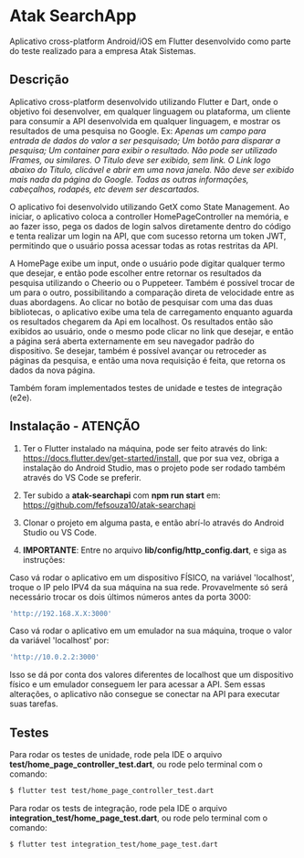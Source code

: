 # Atak SearchApp

Aplicativo cross-platform Android/iOS em Flutter desenvolvido como parte do teste realizado para a empresa Atak Sistemas.

## Descrição

Aplicativo cross-platform desenvolvido utilizando Flutter e Dart, onde o objetivo foi desenvolver, em qualquer linguagem ou plataforma, um cliente para consumir a API desenvolvida em qualquer linguagem, e mostrar os resultados de uma pesquisa no Google. 
Ex: <i>Apenas um campo para entrada de dados do valor a ser pesquisado; Um botão para disparar a pesquisa; Um container para exibir o resultado. Não pode ser utilizado IFrames, ou similares. O Titulo deve ser exibido, sem link. O Link logo abaixo do Titulo, clicável e abrir em uma nova janela. Não deve ser exibido mais nada da página do Google. Todas as outras informações, cabeçalhos, rodapés, etc devem ser descartados.</i>

O aplicativo foi desenvolvido utilizando GetX como State Management. Ao iniciar, o aplicativo coloca a controller HomePageController na memória, e ao fazer isso, pega os dados de login salvos diretamente dentro do código e tenta realizar um login na API, que com sucesso retorna um token JWT, permitindo que o usuário possa acessar todas as rotas restritas da API. 

A HomePage exibe um input, onde o usuário pode digitar qualquer termo que desejar, e então pode escolher entre retornar os resultados da pesquisa utilizando o Cheerio ou o Puppeteer. Também é possível trocar de um para o outro, possibilitando a comparação direta de velocidade entre as duas abordagens. Ao clicar no botão de pesquisar com uma das duas bibliotecas, o aplicativo exibe uma tela de carregamento enquanto aguarda os resultados chegarem da Api em localhost. Os resultados então são exibidos ao usuário, onde o mesmo pode clicar no link que desejar, e então a página será aberta externamente em seu navegador padrão do dispositivo. Se desejar, também é possível avançar ou retroceder as páginas da pesquisa, e então uma nova requisição é feita, que retorna os dados da nova página.

Também foram implementados testes de unidade e testes de integração (e2e).

## Instalação - ATENÇÃO

1. Ter o Flutter instalado na máquina, pode ser feito através do link: https://docs.flutter.dev/get-started/install, que por sua vez, obriga a instalação do Android Studio, mas o projeto pode ser rodado também através do VS Code se preferir.

2. Ter subido a <b>atak-searchapi</b> com <b>npm run start</b> em: https://github.com/fefsouza10/atak-searchapi

3. Clonar o projeto em alguma pasta, e então abrí-lo através do Android Studio ou VS Code.

4. <b>IMPORTANTE</b>: Entre no arquivo <b>lib/config/http_config.dart</b>, e siga as instruções:

Caso vá rodar o aplicativo em um dispositivo FÍSICO, na variável 'localhost', troque o IP pelo IPV4 da sua máquina na sua rede. Provavelmente só será necessário trocar os dois últimos números antes da porta 3000:
```bash
'http://192.168.X.X:3000'
```
Caso vá rodar o aplicativo em um emulador na sua máquina, troque o valor da variável 'localhost' por:
```bash
'http://10.0.2.2:3000'
```

Isso se dá por conta dos valores diferentes de localhost que um dispositivo físico e um emulador conseguem ler para acessar a API. Sem essas alterações, o aplicativo não consegue se conectar na API para executar suas tarefas.

## Testes

Para rodar os testes de unidade, rode pela IDE o arquivo <b>test/home_page_controller_test.dart</b>, ou rode pelo terminal com o comando:
```bash
$ flutter test test/home_page_controller_test.dart
```

Para rodar os tests de integração, rode pela IDE o arquivo <b>integration_test/home_page_test.dart</b>, ou rode pelo terminal com o comando:
```bash
$ flutter test integration_test/home_page_test.dart
```
